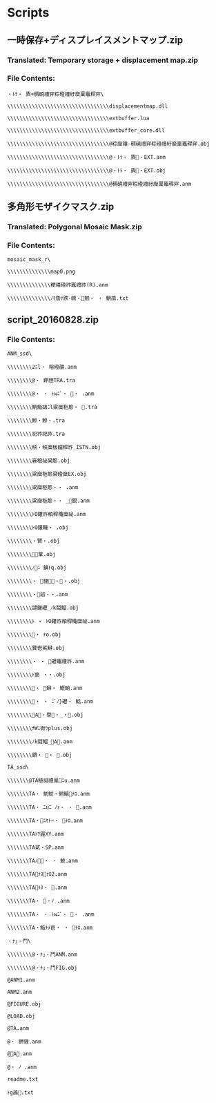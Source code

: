 # Scripts


## 一時保存+ディスプレイスメントマップ.zip 
### Translated: Temporary storage + displacement map.zip

### File Contents:

```・ﾄﾗ・ 貭+稠磽禮穽粽磴禮紆糜稟竈稈穽\``` 

```\\\\\\\\\\\\\\\\\\\\\\\\\\\\\\\\\displacementmap.dll``` 

```\\\\\\\\\\\\\\\\\\\\\\\\\\\\\\\\\extbuffer.lua``` 

```\\\\\\\\\\\\\\\\\\\\\\\\\\\\\\\\\extbuffer_core.dll```

```\\\\\\\\\\\\\\\\\\\\\\\\\\\\\\\\\@粽糜禳-稠磽禮穽粽磴禮紆糜稟竈稈穽.obj```

```\\\\\\\\\\\\\\\\\\\\\\\\\\\\\\\\\@・ﾄﾗ・ 貭・EXT.anm```

```\\\\\\\\\\\\\\\\\\\\\\\\\\\\\\\\\@・ﾄﾗ・ 貭・EXT.obj```

```\\\\\\\\\\\\\\\\\\\\\\\\\\\\\\\\\@稠磽禮穽粽磴禮紆糜稟竈稈穽.anm```


## 多角形モザイクマスク.zip
### Translated: Polygonal Mosaic Mask.zip

### File Contents:
```mosaic_mask_r\``` 

```\\\\\\\\\\\\\\map0.png``` 

```\\\\\\\\\\\\\\粳禧磴祚竈禮祚(R).anm```

```\\\\\\\\\\\\\\ﾉﾓ詹ﾅ跌･魄・魍・ ・ 鮹鴣.txt```


## script_20160828.zip

### File Contents:
```ANM_ssd\``` 

```\\\\\\\\2ﾆl・ 穃磴禳.anm```

```\\\\\\\\@・ 鉀貍TRA.tra```

```\\\\\\\\@・ ・ ﾄwﾆﾞ・ ・ .anm```

```\\\\\\\\鮹鮨鴣ﾆl粱糜秬簓・ .tra```

```\\\\\\\\鰺・鰺・.tra```

```\\\\\\\\祀祚祀祚.tra```

```\\\\\\\\秧・秧糜秡礑稈祚_ISTN.obj```

```\\\\\\\\窘粮祕粱簓.obj```

```\\\\\\\\粱糜秬簓粱磴糜EX.obj```

```\\\\\\\\粱糜秬簓・・ .anm```

```\\\\\\\\粱糜秬簓・・ _鋧.anm```

```\\\\\\\\ﾄO鑵祚粨稈龝糜祕.anm```

```\\\\\\\\ﾄO鑵韈・ .obj```

```\\\\\\\\・贒・.obj```

```\\\\\\\\鞏.obj```

```\\\\\\\\ﾉﾆ 鑛ﾄq.obj```

```\\\\\\\\・ 貍・・.obj```

```\\\\\\\\・訒・・.anm```

```\\\\\\\\譴鑵礰_ﾉk鬪鰛.obj```

```\\\\\\\\ﾄ ・ ﾄO鑵祚粨稈龝糜祕.anm```

```\\\\\\\\・ ﾅo.obj```

```\\\\\\\\贒鬯鯊鰰.obj```

```\\\\\\\\・ ・ 礰竈禮祚.anm```

```\\\\\\\\ﾄ褻 ・・.obj```

```\\\\\\\\・ 鰰・ 鯤鮹.anm```

```\\\\\\\\・ ・ ﾆﾞﾉ}礰・ 鯰.anm```

```\\\\\\\\A・譽・_・.obj```

```\\\\\\\\ﾅWﾆ衙ｳplus.obj```

```\\\\\\\\ﾉk鬪鰛_A.anm```

```\\\\\\\\鏆・ ・ .obj```

```TA_ssd\```

```\\\\\\\@TA稙祗禮稟ﾆu.anm```

```\\\\\\\TA・ 魴魴・魍鱚ﾅﾛ.anm```

```\\\\\\\TA・ ﾆuﾆ ﾉｫ・ ・ .anm```

```\\\\\\\TA・ﾆﾔﾄ~・ ﾅﾛ.anm```

```\\\\\\\TAﾄﾜ霾XY.anm```

```\\\\\\\TA貮・SP.anm```

```\\\\\\\TAﾉ・ ・ 鮠.anm```

```\\\\\\\TAﾅﾇﾅﾛ2.anm```

```\\\\\\\TAﾅﾇ・ .anm```

```\\\\\\\TA・ ・ﾉ .anm```

```\\\\\\\TA・ ・ ﾄwﾆﾞ・ ・ .anm```

```\\\\\\\TA・鮨ﾅﾒ鬯・ ・ ﾅﾛ.anm```

```・ﾅ｣・鬥\```

```\\\\\\\\@・ﾅ｣・鬥ANM.anm```

```\\\\\\\\@・ﾅ｣・鬥FIG.obj```

```@ANM1.anm```

```ANM2.anm```

```@FIGURE.obj```

```@LOAD.obj```

```@TA.anm```

```@・ 鉀貍.anm```

```@A.anm```

```@・ ﾉ .anm```

```readme.txt```

```ﾄg鴣.txt```





